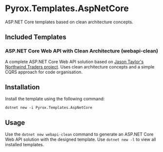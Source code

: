 # Pyrox.Templates.AspNetCore

ASP.NET Core templates based on clean architecture concepts.

## Included Templates

### ASP.NET Core Web API with Clean Architecture (webapi-clean)

A complete ASP.NET Core Web API solution based on [Jason Taylor's Northwind Traders project](https://github.com/JasonGT/NorthwindTraders). Uses clean architecture concepts and a simple CQRS approach for code organisation.

## Installation

Install the template using the following command:

```
dotnet new -i Pyrox.Templates.AspNetCore
```

## Usage

Use the `dotnet new webapi-clean` command to generate an ASP.NET Core Web API solution with the designed template. Use `dotnet new -l` to view all installed templates.